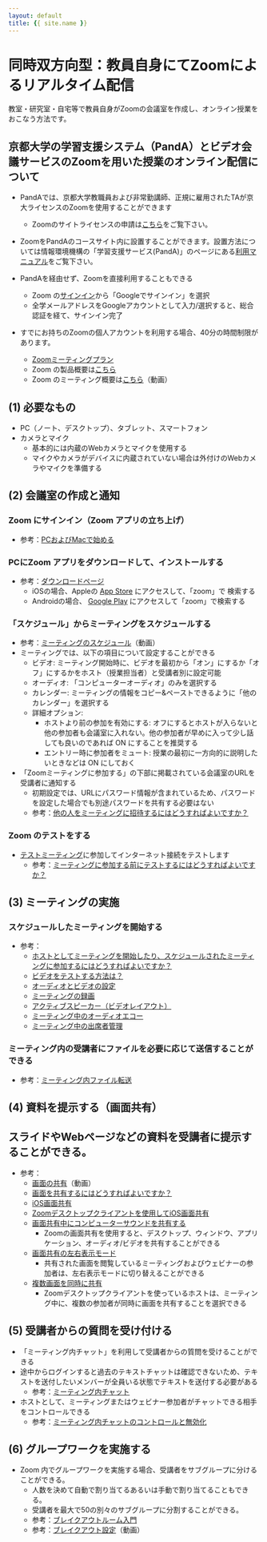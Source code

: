 ```yaml
---
layout: default
title: {{ site.name }}
---
```

# 同時双方向型：教員自身にてZoomによるリアルタイム配信

教室・研究室・自宅等で教員自身がZoomの会議室を作成し、オンライン授業をおこなう方法です。

## 京都大学の学習支援システム（PandA）とビデオ会議サービスのZoomを用いた授業のオンライン配信について

- PandAでは、京都大学教職員および非常勤講師、正規に雇用されたTAが京大ライセンスのZoomを使用することができます
  - Zoomのサイトライセンスの申請は[こちら](https://kyoto-u.github.io/online-edu/zoom#anch04)をご覧下さい。

- ZoomをPandAのコースサイト内に設置することができます。設置方法については情報環境機構の「学習支援サービス(PandA)」のページにある[利用マニュアル](https://www.iimc.kyoto-u.ac.jp/ja/services/lms/)をご覧下さい。
- PandAを経由せず、Zoomを直接利用することもできる
  - Zoom の[サインイン](https://zoom.us/signin)から「Googleでサインイン」を選択
  - 全学メールアドレスをGoogleアカウントとして入力/選択すると、総合認証を経て、サインイン完了
- すでにお持ちのZoomの個人アカウントを利用する場合、40分の時間制限があります。
  - [Zoomミーティングプラン](https://zoom.us/pricing)
  - Zoom の製品概要は[こちら](https://zoom.us/jp-jp/about.html)
  - Zoom のミーティング概要は[こちら](https://zoom.us/recording/play/pjMU3AuuvYNZzM_eLTruxORZ1yHeu5UBkDHzYBbueNgZewBFqn2Ud8hXntQ9uL0x)（動画）

<!--
現在（4/30まで）、国内教育関係者向けにサービスの無償提供を実施しており、ac.jpドメインでサインアップすると、最大100名参加、時間制限なしで会議室が作成できます。
    - 「無料版」は、3名以上100名以下で最大40分まで利用可能
-->
<!--   - 4/30までは有償版を無料で使用できる（最大300名まで時間制限なし回数制限なしで利用可能）-->

## (1) 必要なもの
- PC（ノート、デスクトップ）、タブレット、スマートフォン
- カメラとマイク
  - 基本的には内蔵のWebカメラとマイクを使用する
  - マイクやカメラがデバイスに内蔵されていない場合は外付けのWebカメラやマイクを準備する

<!--## (2) Zoom のアカウントの作成（時間無制限、無料、4/30まで）
- 「Googleでサインイン」から、京都大学のメールアドレスを入力または選択し、「アカウントの作成」ボタンをクリックする
  - https://zoom.us/signin
-->

## (2) 会議室の作成と通知
### Zoom にサインイン（Zoom アプリの立ち上げ）
- 参考：[PCおよびMacで始める](https://support.zoom.us/hc/ja/articles/201362033-PC%E3%81%8A%E3%82%88%E3%81%B3Mac%E3%81%A7%E5%A7%8B%E3%82%81%E3%82%8B)
### PCにZoom アプリをダウンロードして、インストールする
- 参考：[ダウンロードページ](https://zoom.us/download#client_4meeting)
  - iOSの場合、Appleの [App Store](https://apps.apple.com/us/app/zoom-us-cloud-video-meetings/id546505307) にアクセスして、「zoom」で 検索する
  - Androidの場合、 [Google Play](https://play.google.com/store/apps/details?id=us.zoom.videomeetings) にアクセスして「zoom」で検索する

<!--- 参考ページ
    - https://support.zoom.us/hc/ja/articles/201362613-%E3%83%93%E3%83%87%E3%82%AA%E3%83%9F%E3%83%BC%E3%83%86%E3%82%A3%E3%83%B3%E3%82%B0%E3%82%92%E3%83%9B%E3%82%B9%E3%83%88%E3%81%99%E3%82%8B%E3%81%AB%E3%81%AF%E3%81%A9%E3%81%86%E3%81%99%E3%82%8C%E3%81%B0%E3%82%88%E3%81%84%E3%81%A7%E3%81%99%E3%81%8B-
-->
  
### 「スケジュール」からミーティングをスケジュールする
- 参考：[ミーティングのスケジュール](https://www.youtube.com/watch?v=Is5biCS-oPw&list=PLKpRxBfeD1kHaJpuWa-DKjWykMedlLZ0x&index=7&t=0s)（動画）
- ミーティングでは、以下の項目について設定することができる
  - ビデオ: ミーティング開始時に、ビデオを最初から「オン」にするか「オフ」にするかをホスト（授業担当者）と受講者別に設定可能
  - オーディオ: 「コンピューターオーディオ」のみを選択する
  - カレンダー: ミーティングの情報をコピー&ペーストできるように「他のカレンダー」を選択する
  - 詳細オプション:
    - ホストより前の参加を有効にする: オフにするとホストが入らないと他の参加者も会議室に入れない。他の参加者が早めに入って少し話しても良いのであれば ON にすることを推奨する
    - エントリー時に参加者をミュート: 授業の最初に一方向的に説明したいときなどは ON にしておく
- 「Zoomミーティングに参加する」の下部に掲載されている会議室のURLを受講者に通知する
  - 初期設定では、URLにパスワード情報が含まれているため、パスワードを設定した場合でも別途パスワードを共有する必要はない
  - 参考：[他の人をミーティングに招待するにはどうすればよいですか？](https://support.zoom.us/hc/ja/articles/201362183-他の人をミーティングに招待するにはどうすればよいですか-)

### Zoom のテストをする
- [テストミーティング](https://zoom.us/test)に参加してインターネット接続をテストします
  -  参考：[ミーティングに参加する前にテストするにはどうすればよいですか？](https://support.zoom.us/hc/ja/articles/115002262083-ミーティングに参加する前にテストするにはどうすればよいですか-)

## (3) ミーティングの実施
### スケジュールしたミーティングを開始する
- 参考：
  - [ホストとしてミーティングを開始したり、スケジュールされたミーティングに参加するにはどうすればよいですか？](https://support.zoom.us/hc/ja/articles/201362423-ホストとしてミーティングを開始したり-スケジュールされたミーティングに参加するにはどうすればよいですか-)
  - [ビデオをテストする方法は？](https://support.zoom.us/hc/ja/articles/201362313-%E3%83%93%E3%83%87%E3%82%AA%E3%82%92%E3%83%86%E3%82%B9%E3%83%88%E3%81%99%E3%82%8B%E6%96%B9%E6%B3%95%E3%81%AF-)
  - [オーディオとビデオの設定](https://www.youtube.com/watch?v=RDz24Y7qUio&list=PLKpRxBfeD1kHaJpuWa-DKjWykMedlLZ0x&index=3&t=0s)
  - [ミーティングの録画](https://www.youtube.com/watch?v=rH3usc2lM6w&list=PLKpRxBfeD1kHaJpuWa-DKjWykMedlLZ0x&index=6&t=0s)
  - [アクティブスピーカー（ビデオレイアウト）](https://support.zoom.us/hc/ja/articles/201362403-%E3%82%A2%E3%82%AF%E3%83%86%E3%82%A3%E3%83%96%E3%82%B9%E3%83%94%E3%83%BC%E3%82%AB%E3%83%BC-%E3%83%93%E3%83%87%E3%82%AA%E3%83%AC%E3%82%A4%E3%82%A2%E3%82%A6%E3%83%88-)
  - [ミーティング中のオーディオエコー](https://support.zoom.us/hc/ja/articles/202050538-%E3%83%9F%E3%83%BC%E3%83%86%E3%82%A3%E3%83%B3%E3%82%B0%E4%B8%AD%E3%81%AE%E3%82%AA%E3%83%BC%E3%83%87%E3%82%A3%E3%82%AA%E3%82%A8%E3%82%B3%E3%83%BC)
  - [ミーティング中の出席者管理](https://support.zoom.us/hc/ja/articles/200941109-%E3%83%9F%E3%83%BC%E3%83%86%E3%82%A3%E3%83%B3%E3%82%B0%E4%B8%AD%E3%81%AE%E5%87%BA%E5%B8%AD%E8%80%85%E7%AE%A1%E7%90%86)
### ミーティング内の受講者にファイルを必要に応じて送信することができる
- 参考：[ミーティング内ファイル転送](https://support.zoom.us/hc/ja/articles/209605493-%E3%83%9F%E3%83%BC%E3%83%86%E3%82%A3%E3%83%B3%E3%82%B0%E5%86%85%E3%83%95%E3%82%A1%E3%82%A4%E3%83%AB%E8%BB%A2%E9%80%81-)

## (4) 資料を提示する（画面共有）
## スライドやWebページなどの資料を受講者に提示することができる。
- 参考：
  - [画面の共有](https://www.youtube.com/watch?v=Y8lC6txDoEs&list=PLKpRxBfeD1kHaJpuWa-DKjWykMedlLZ0x&index=4&t=0s)（動画）
  - [画面を共有するにはどうすればよいですか？](https://support.zoom.us/hc/ja/articles/201362153-%E7%94%BB%E9%9D%A2%E3%82%92%E5%85%B1%E6%9C%89%E3%81%99%E3%82%8B%E3%81%AB%E3%81%AF%E3%81%A9%E3%81%86%E3%81%99%E3%82%8C%E3%81%B0%E3%82%88%E3%81%84%E3%81%A7%E3%81%99%E3%81%8B-)
  - [iOS画面共有](https://support.zoom.us/hc/ja/articles/115005890803-iOS%E7%94%BB%E9%9D%A2%E5%85%B1%E6%9C%89)
  - [Zoomデスクトップクライアントを使用してiOS画面共有](https://support.zoom.us/hc/ja/articles/201379235-Zoom%E3%83%87%E3%82%B9%E3%82%AF%E3%83%88%E3%83%83%E3%83%97%E3%82%AF%E3%83%A9%E3%82%A4%E3%82%A2%E3%83%B3%E3%83%88%E3%82%92%E4%BD%BF%E7%94%A8%E3%81%97%E3%81%A6iOS%E7%94%BB%E9%9D%A2%E5%85%B1%E6%9C%89)
  - [画面共有中にコンピューターサウンドを共有する](https://support.zoom.us/hc/ja/articles/201362643-%E7%94%BB%E9%9D%A2%E5%85%B1%E6%9C%89%E4%B8%AD%E3%81%AB%E3%82%B3%E3%83%B3%E3%83%94%E3%83%A5%E3%83%BC%E3%82%BF%E3%83%BC%E3%82%B5%E3%82%A6%E3%83%B3%E3%83%89%E3%82%92%E5%85%B1%E6%9C%89%E3%81%99%E3%82%8B)
    - Zoomの画面共有を使用すると、デスクトップ、ウィンドウ、アプリケーション、オーディオ/ビデオを共有することができる
  - [画面共有の左右表示モード](https://support.zoom.us/hc/ja/articles/115004802843-%E7%94%BB%E9%9D%A2%E5%85%B1%E6%9C%89%E3%81%AE%E5%B7%A6%E5%8F%B3%E8%A1%A8%E7%A4%BA%E3%83%A2%E3%83%BC%E3%83%89)
    - 共有された画面を閲覧しているミーティングおよびウェビナーの参加者は、左右表示モードに切り替えることができる
  - [複数画面を同時に共有](https://support.zoom.us/hc/ja/articles/115000424286-%E8%A4%87%E6%95%B0%E7%94%BB%E9%9D%A2%E3%82%92%E5%90%8C%E6%99%82%E3%81%AB%E5%85%B1%E6%9C%89)
    - Zoomデスクトップクライアントを使っているホストは、ミーティング中に、複数の参加者が同時に画面を共有することを選択できる

## (5) 受講者からの質問を受け付ける
- 「ミーティング内チャット」を利用して受講者からの質問を受けることができる
- 途中からログインすると過去のテキストチャットは確認できないため、テキストを送付したいメンバーが全員いる状態でテキストを送付する必要がある
  - 参考：[ミーティング内チャット](https://support.zoom.us/hc/ja/articles/203650445-%E3%83%9F%E3%83%BC%E3%83%86%E3%82%A3%E3%83%B3%E3%82%B0%E5%86%85%E3%83%81%E3%83%A3%E3%83%83%E3%83%88)
- ホストとして、ミーティングまたはウェビナー参加者がチャットできる相手をコントロールできる
  - 参考：[ミーティング内チャットのコントロールと無効化](https://support.zoom.us/hc/ja/articles/115004809306-%E3%83%9F%E3%83%BC%E3%83%86%E3%82%A3%E3%83%B3%E3%82%B0%E5%86%85%E3%83%81%E3%83%A3%E3%83%83%E3%83%88%E3%81%AE%E3%82%B3%E3%83%B3%E3%83%88%E3%83%AD%E3%83%BC%E3%83%AB%E3%81%A8%E7%84%A1%E5%8A%B9%E5%8C%96)


## (6) グループワークを実施する
- Zoom 内でグループワークを実施する場合、受講者をサブグループに分けることができる。
  - 人数を決めて自動で割り当てるあるいは手動で割り当てることもできる。
  - 受講者を最大で50の別々のサブグループに分割することができる。
  - 参考：[ブレイクアウトルーム入門](https://support.zoom.us/hc/ja/articles/206476093-%E3%83%96%E3%83%AC%E3%82%A4%E3%82%AF%E3%82%A2%E3%82%A6%E3%83%88%E3%83%AB%E3%83%BC%E3%83%A0%E5%85%A5%E9%96%80)
  - 参考：[ブレイクアウト設定](https://support.zoom.us/hc/ja/articles/206476313-%E3%83%93%E3%83%87%E3%82%AA%E3%83%96%E3%83%AC%E3%82%A4%E3%82%AF%E3%82%A2%E3%82%A6%E3%83%88%E3%83%AB%E3%83%BC%E3%83%A0%E3%81%AE%E7%AE%A1%E7%90%86)（動画）


<!--
※受講者の会議室の入り方
## (1) URLを使って入る
- 会議室のURL（https://zoom.us/j/xxxxxxxxxx xは数字）にアクセスする
- Webブラウザ上で「Zoom Meetings を開く」を押下する
  - （Zoom がインストールされてない場合は、その画面からダウンロード可能
- 名前を設定する
- ビデオ付きで参加するかビデオなしで参加するか選択
- 「コンピューターでオーディオに参加」を選択します

## (2) IDを使って入る
- Zoomを起動する
- 「ミーティングに参加」を押下
- 「ミーティングID（9-10桁の数字）と名前を入力する
  - パスワードが設定されている場合は、パスワードを入力する
-->

<!--
クイックスタートビデオ（Zoom）
https://www.youtube.com/playlist?list=PLKpRxBfeD1kHaJpuWa-DKjWykMedlLZ0x
ビデオチュートリアル（Zoom）
  - https://support.zoom.us/hc/ja/articles/206618765-Zoom%E3%83%93%E3%83%87%E3%82%AA%E3%83%81%E3%83%A5%E3%83%BC%E3%83%88%E3%83%AA%E3%82%A2%E3%83%AB
Zoom のヘルプページ
  - https://support.zoom.us/hc/ja/categories/200101697
-->
  
<!--
## 受講者側
- 「サインイン」をクリック
    - 補足：他の人のミーティングに参加する（授業に参加する）場合は「ミーティングに参加」をクリック
    - 補足：MacではじめてZOOMを使う時、マイクやカメラへのアクセス許可が求えられる。すべて「OK」にする
 - ミーティングの参加
 https://www.youtube.com/watch?v=p2x9hh8Vo2k&list=PLKpRxBfeD1kHaJpuWa-DKjWykMedlLZ0x&index=8&t=0s
 - 出席者がビデオまたはマイクをオフにする
 https://support.zoom.us/hc/ja/articles/203024649-%E5%87%BA%E5%B8%AD%E8%80%85%E3%81%8C%E3%83%93%E3%83%87%E3%82%AA%E3%81%BE%E3%81%9F%E3%81%AF%E3%83%9E%E3%82%A4%E3%82%AF%E3%82%92%E3%82%AA%E3%83%95%E3%81%AB%E3%81%99%E3%82%8B
       - [視聴者として注釈を付ける](https://support.zoom.us/hc/ja/articles/115005706806-%E8%A6%96%E8%81%B4%E8%80%85%E3%81%A8%E3%81%97%E3%81%A6%E6%B3%A8%E9%87%88%E3%82%92%E4%BB%98%E3%81%91%E3%82%8B)
-->
